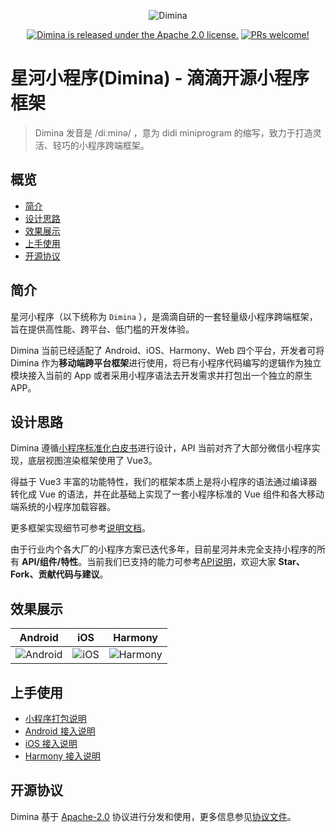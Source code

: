 <div align="center">

![Dimina](https://s3-gz01.didistatic.com/packages-mait/img/yeGw4QBcQP1745495172856.png)

[![Dimina is released under the Apache 2.0 license.](https://img.shields.io/badge/License-Apache%202.0-blue)](https://github.com/didi/dimina/blob/HEAD/LICENSE)
[![PRs welcome!](https://img.shields.io/badge/PRs-welcome-brightgreen.svg)](https://github.com/didi/dimina/blob/HEAD/CONTRIBUTING.md)

</div>

# 星河小程序(Dimina) - 滴滴开源小程序框架

> Dimina 发音是 /diːminə/ ，意为 didi miniprogram 的缩写，致力于打造灵活、轻巧的小程序跨端框架。

## 概览

- [简介](#简介)
- [设计思路](#设计思路)
- [效果展示](#效果展示)
- [上手使用](#上手使用)
- [开源协议](#开源协议)

## 简介

星河小程序（以下统称为 `Dimina` ），是滴滴自研的一套轻量级小程序跨端框架，旨在提供高性能、跨平台、低门槛的开发体验。

Dimina 当前已经适配了 Android、iOS、Harmony、Web 四个平台，开发者可将 Dimina 作为**移动端跨平台框架**进行使用，将已有小程序代码编写的逻辑作为独立模块接入当前的 App 或者采用小程序语法去开发需求并打包出一个独立的原生 APP。

## 设计思路

Dimina 遵循[小程序标准化白皮书](https://www.w3.org/TR/mini-app-white-paper/)进行设计，API 当前对齐了大部分微信小程序实现，底层视图渲染框架使用了 Vue3。

得益于 Vue3 丰富的功能特性，我们的框架本质上是将小程序的语法通过编译器转化成 Vue 的语法，并在此基础上实现了一套小程序标准的 Vue 组件和各大移动端系统的小程序加载容器。

更多框架实现细节可参考[说明文档](./docs/README.md)。

由于行业内个各大厂的小程序方案已迭代多年，目前星河并未完全支持小程序的所有 **API/组件/特性**。当前我们已支持的能力可参考[API说明](./docs/API-Reference.md)，欢迎大家 **Star、Fork、贡献代码与建议**。

## 效果展示

| Android | iOS | Harmony |
| ---- | ---- | ---- |
| ![Android](https://s3-gz01.didistatic.com/packages-mait/img/FMI3BPd9Tw1745828203615.jpg) | ![iOS](https://s3-gz01.didistatic.com/packages-mait/img/yoHVmEzYZ81745827909756.jpg) | ![Harmony](https://s3-gz01.didistatic.com/packages-mait/img/YkSQUH5cbv1745828204591.jpg) |

## 上手使用

- [小程序打包说明](./fe/README.md)
- [Android 接入说明](./android/README.md)
- [iOS 接入说明](./iOS/README.md)
- [Harmony 接入说明](./harmony/README.md)

## 开源协议

Dimina 基于 [Apache-2.0](https://opensource.org/license/apache-2-0) 协议进行分发和使用，更多信息参见[协议文件](LICENSE)。
